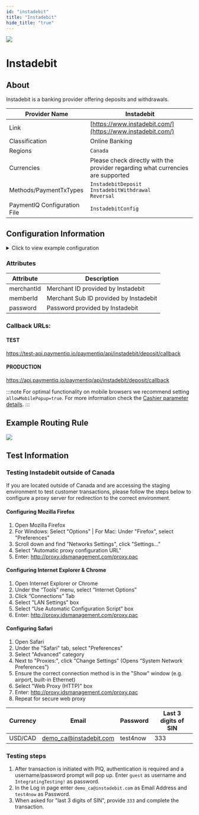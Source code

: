 ```yaml
--- 
id: "instadebit" 
title: "Instadebit"
hide_title: "true"
---
```

 
![](/img/providers/logos/instadebit.png)

# Instadebit

## About
Instadebit is a banking provider offering deposits and withdrawals.

| Provider Name                | Instadebit                                                                      |
|------------------------------|---------------------------------------------------------------------------------|
| Link                         | [https://www.instadebit.com/](https://www.instadebit.com/)                      |
| Classification               | Online Banking                                                                  |
| Regions                      | `Canada`                                                                        |
| Currencies                   | Please check directly with the provider regarding what currencies are supported |
| Methods/PaymentTxTypes       | `InstadebitDeposit`<br/> `InstadebitWithdrawal`<br/> `Reversal`                 |
| PaymentIQ Configuration File | `InstadebitConfig`                                                              |

## Configuration Information

<details>
<summary>Click to view example configuration</summary>
<br/>

```xml
<com.devcode.paymentiq.integration.instadebit.InstadebitConfig>
  <enabled>true</enabled>
  <accounts>
    <entry>
      <string>default</string>
      <account>
        <merchantId>??</merchantId>
        <memberId>??</memberId>
        <password>??</password>
        <redirectUrl>${baseRedirectUrl}/api/instadebit/deposit/redirect?transId=${ptx.txRefId}</redirectUrl>
      </account>
    </entry>
  </accounts>
  <container>window</container> <!-- redirects to cashier success/failure URLs won't work with iFrame -->
  <notificationVerificationUrl>https://www.instadebit.com/service/servlet/ConfirmTrans</notificationVerificationUrl>
  <payoutsUrl>https://www.instadebit.com/service/servlet/MerchantPayout</payoutsUrl>
</com.devcode.paymentiq.integration.instadebit.InstadebitConfig>
```

</details>

### Attributes
| Attribute  | Description                            |
|------------|----------------------------------------|
| merchantId | Merchant ID provided by Instadebit     |
| memberId   | Merchant Sub ID provided by Instadebit |
| password   | Password provided by Instadebit        |



### Callback URLs:

#### TEST
https://test-api.paymentiq.io/paymentiq/api/instadebit/deposit/callback

#### PRODUCTION 
https://api.paymentiq.io/paymentiq/api/instadebit/deposit/callback

:::note
For optimal functionality on mobile browsers we recommend setting `allowMobilePopup=true`. For more information check the [Cashier parameter details](../../apis_and_integration/cashier/cashier_parameter_details#allowmobilepopup).
:::

## Example Routing Rule
![](/img/providers/routing/instadebit.png)

## Test Information

### Testing Instadebit outside of Canada
If you are located outside of Canada and are accessing the staging environment to test customer transactions, please follow the steps below to configure a proxy server for redirection to the correct environment.

#### Configuring Mozilla Firefox
1. Open Mozilla Firefox
2. For Windows: Select "Options" | For Mac: Under "Firefox", select "Preferences"
3. Scroll down and find ”Networks Settings", click "Settings..."
4. Select "Automatic proxy configuration URL"
5. Enter: http://proxy.idsmanagement.com/proxy.pac

#### Configuring Internet Explorer & Chrome
1. Open Internet Explorer or Chrome
2. Under the “Tools” menu, select “Internet Options”
3. Click “Connections” Tab
4. Select "LAN Settings" box
5. Select “Use Automatic Configuration Script" box
6. Enter: http://proxy.idsmanagement.com/proxy.pac

#### Configuring Safari
1. Open Safari
2. Under the "Safari" tab, select "Preferences"
3. Select "Advanced" category
4. Next to "Proxies:", click "Change Settings" (Opens “System Network Preferences”)
5. Ensure the correct connection method is in the "Show" window (e.g. airport, built-in Ethernet)
6. Select "Web Proxy (HTTP)" box
7. Enter: http://proxy.idsmanagement.com/proxy.pac
8. Repeat for secure web proxy

| Currency | Email                  | Password | Last 3 digits of SIN |
|----------|------------------------|----------|----------------------|
| USD/CAD  | demo_ca@instadebit.com | test4now | 333                  |

### Testing steps
1. After transaction is initiated with PIQ, authentication is required and a username/password prompt will pop up. Enter `guest` as username and `IntegratingTesting!` as password.
2. In the Log in page enter `demo_ca@instadebit.com` as Email Address and `test4now` as Password.
3. When asked for "last 3 digits of SIN", provide `333` and complete the transaction.